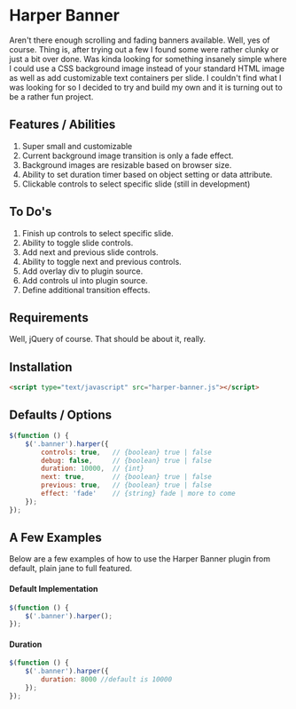 # Harper Banner

Aren't there enough scrolling and fading banners available. Well, yes of course. Thing is, after trying out a few I found some were rather clunky or just a bit over done. Was kinda looking for something insanely simple where I could use a CSS background image instead of your standard HTML image as well as add customizable text containers per slide. I couldn't find what I was looking for so I decided to try and build my own and it is turning out to be a rather fun project.

## Features / Abilities

1. Super small and customizable
2. Current background image transition is only a fade effect.
3. Background images are resizable based on browser size.
4. Ability to set duration timer based on object setting or data attribute.
5. Clickable controls to select specific slide (still in development)

## To Do's

1. Finish up controls to select specific slide.
2. Ability to toggle slide controls.
3. Add next and previous slide controls.
4. Ability to toggle next and previous controls.
5. Add overlay div to plugin source.
6. Add controls ul into plugin source.
7. Define additional transition effects.

## Requirements

Well, jQuery of course. That should be about it, really.

## Installation

```html
<script type="text/javascript" src="harper-banner.js"></script>
```

## Defaults / Options

```javascript
$(function () {
    $('.banner').harper({
        controls: true,   // {boolean} true | false
        debug: false,     // {boolean} true | false
        duration: 10000,  // {int}
        next: true,       // {boolean} true | false
        previous: true,   // {boolean} true | false
        effect: 'fade'    // {string} fade | more to come
    });
});
```

## A Few Examples

Below are a few examples of how to use the Harper Banner plugin from default, plain jane to full featured.

#### Default Implementation

```javascript
$(function () {
    $('.banner').harper();
});
```

#### Duration

```javascript
$(function () {
    $('.banner').harper({
        duration: 8000 //default is 10000
    });
});
```
